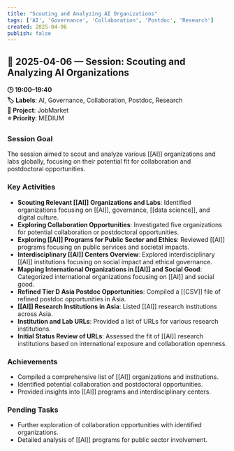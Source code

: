 ```yaml
---
title: "Scouting and Analyzing AI Organizations"
tags: ['AI', 'Governance', 'Collaboration', 'Postdoc', 'Research']
created: 2025-04-06
publish: false
---
```


## 📅 2025-04-06 — Session: Scouting and Analyzing AI Organizations

**🕒 19:00–19:40**  
**🏷️ Labels**: AI, Governance, Collaboration, Postdoc, Research  
**📂 Project**: JobMarket  
**⭐ Priority**: MEDIUM  


### Session Goal
The session aimed to scout and analyze various [[AI]] organizations and labs globally, focusing on their potential fit for collaboration and postdoctoral opportunities.

### Key Activities
- **Scouting Relevant [[AI]] Organizations and Labs**: Identified organizations focusing on [[AI]], governance, [[data science]], and digital culture.
- **Exploring Collaboration Opportunities**: Investigated five organizations for potential collaboration or postdoctoral opportunities.
- **Exploring [[AI]] Programs for Public Sector and Ethics**: Reviewed [[AI]] programs focusing on public services and societal impacts.
- **Interdisciplinary [[AI]] Centers Overview**: Explored interdisciplinary [[AI]] institutions focusing on social impact and ethical governance.
- **Mapping International Organizations in [[AI]] and Social Good**: Categorized international organizations focusing on [[AI]] and social good.
- **Refined Tier D Asia Postdoc Opportunities**: Compiled a [[CSV]] file of refined postdoc opportunities in Asia.
- **[[AI]] Research Institutions in Asia**: Listed [[AI]] research institutions across Asia.
- **Institution and Lab URLs**: Provided a list of URLs for various research institutions.
- **Initial Status Review of URLs**: Assessed the fit of [[AI]] research institutions based on international exposure and collaboration openness.

### Achievements
- Compiled a comprehensive list of [[AI]] organizations and institutions.
- Identified potential collaboration and postdoctoral opportunities.
- Provided insights into [[AI]] programs and interdisciplinary centers.

### Pending Tasks
- Further exploration of collaboration opportunities with identified organizations.
- Detailed analysis of [[AI]] programs for public sector involvement.
